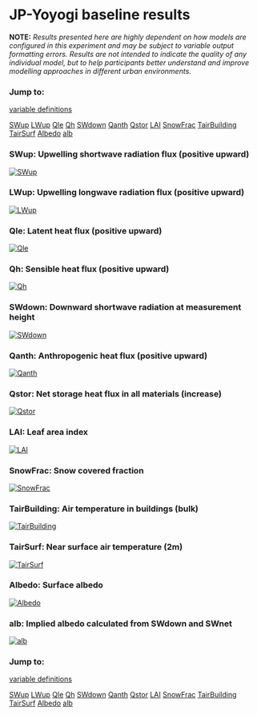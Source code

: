 # JP-Yoyogi baseline results

**NOTE:** *Results presented here are highly dependent on how models are configured in this experiment and may be subject to variable output formatting errors. Results are not intended to indicate the quality of any individual model, but to help participants better understand and improve modelling approaches in different urban environments.*

### Jump to:
[variable definitions](../modelattrs/variable_definitions.md)

[SWup](#swup)
[LWup](#lwup)
[Qle](#qle)
[Qh](#qh)
[SWdown](#swdown)
[Qanth](#qanth)
[Qstor](#qstor)
[LAI](#lai)
[SnowFrac](#snowfrac)
[TairBuilding](#tairbuilding)
[TairSurf](#tairsurf)
[Albedo](#albedo)
[alb](#alb)

### <a name="swup"></a>SWup: Upwelling shortwave radiation flux (positive upward)
[![SWup](JP-Yoyogi_baseline_SWup.png)](JP-Yoyogi_baseline_SWup.png)

### <a name="lwup"></a>LWup: Upwelling longwave radiation flux (positive upward)
[![LWup](JP-Yoyogi_baseline_LWup.png)](JP-Yoyogi_baseline_LWup.png)

### <a name="qle"></a>Qle: Latent heat flux (positive upward)
[![Qle](JP-Yoyogi_baseline_Qle.png)](JP-Yoyogi_baseline_Qle.png)

### <a name="qh"></a>Qh: Sensible heat flux (positive upward)
[![Qh](JP-Yoyogi_baseline_Qh.png)](JP-Yoyogi_baseline_Qh.png)

### <a name="swdown"></a>SWdown: Downward shortwave radiation at measurement height
[![SWdown](JP-Yoyogi_baseline_SWdown.png)](JP-Yoyogi_baseline_SWdown.png)

### <a name="qanth"></a>Qanth: Anthropogenic heat flux (positive upward)
[![Qanth](JP-Yoyogi_baseline_Qanth.png)](JP-Yoyogi_baseline_Qanth.png)

### <a name="qstor"></a>Qstor: Net storage heat flux in all materials (increase)
[![Qstor](JP-Yoyogi_baseline_Qstor.png)](JP-Yoyogi_baseline_Qstor.png)

### <a name="lai"></a>LAI: Leaf area index
[![LAI](JP-Yoyogi_baseline_LAI.png)](JP-Yoyogi_baseline_LAI.png)

### <a name="snowfrac"></a>SnowFrac: Snow covered fraction
[![SnowFrac](JP-Yoyogi_baseline_SnowFrac.png)](JP-Yoyogi_baseline_SnowFrac.png)

### <a name="tairbuilding"></a>TairBuilding: Air temperature in buildings (bulk)
[![TairBuilding](JP-Yoyogi_baseline_TairBuilding.png)](JP-Yoyogi_baseline_TairBuilding.png)

### <a name="tairsurf"></a>TairSurf: Near surface air temperature (2m)
[![TairSurf](JP-Yoyogi_baseline_TairSurf.png)](JP-Yoyogi_baseline_TairSurf.png)

### <a name="albedo"></a>Albedo: Surface albedo
[![Albedo](JP-Yoyogi_baseline_Albedo.png)](JP-Yoyogi_baseline_Albedo.png)

### <a name="alb"></a>alb: Implied albedo calculated from SWdown and SWnet
[![alb](JP-Yoyogi_baseline_alb.png)](JP-Yoyogi_baseline_alb.png)


### Jump to:
[variable definitions](../modelattrs/variable_definitions.md)

[SWup](#swup)
[LWup](#lwup)
[Qle](#qle)
[Qh](#qh)
[SWdown](#swdown)
[Qanth](#qanth)
[Qstor](#qstor)
[LAI](#lai)
[SnowFrac](#snowfrac)
[TairBuilding](#tairbuilding)
[TairSurf](#tairsurf)
[Albedo](#albedo)
[alb](#alb)

